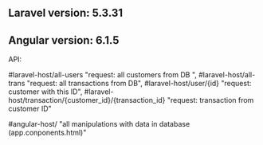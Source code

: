 
## Laravel version: 5.3.31
## Angular version: 6.1.5

API:

#laravel-host/all-users   "request: all customers from DB ",
#laravel-host/all-trans   "request: all transactions from DB",
#laravel-host/user/{id}   "request: customer with this ID",
#laravel-host/transaction/{customer_id}/{transaction_id}  "request: transaction from customer ID" 

#angular-host/  "all manipulations with data in database (app.conponents.html)" 

